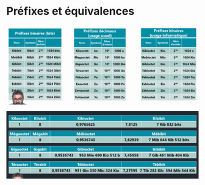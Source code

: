 # Préfixes et équivalences

![](../../../media/Cours-Bases-des-réseaux-Préfixes-et-équivalences-image1.png)

![](../../../media/Cours-Bases-des-réseaux-Préfixes-et-équivalences-image2.png)
